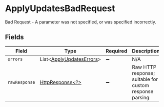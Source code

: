 # ApplyUpdatesBadRequest

Bad Request - A parameter was not specified, or was specified incorrectly.


## Fields

| Field                                                                                                                | Type                                                                                                                 | Required                                                                                                             | Description                                                                                                          |
| -------------------------------------------------------------------------------------------------------------------- | -------------------------------------------------------------------------------------------------------------------- | -------------------------------------------------------------------------------------------------------------------- | -------------------------------------------------------------------------------------------------------------------- |
| `errors`                                                                                                             | List\<[ApplyUpdatesErrors](../../models/errors/ApplyUpdatesErrors.md)>                                               | :heavy_minus_sign:                                                                                                   | N/A                                                                                                                  |
| `rawResponse`                                                                                                        | [HttpResponse\<?>](https://docs.oracle.com/en/java/javase/11/docs/api/java.net.http/java/net/http/HttpResponse.html) | :heavy_minus_sign:                                                                                                   | Raw HTTP response; suitable for custom response parsing                                                              |
